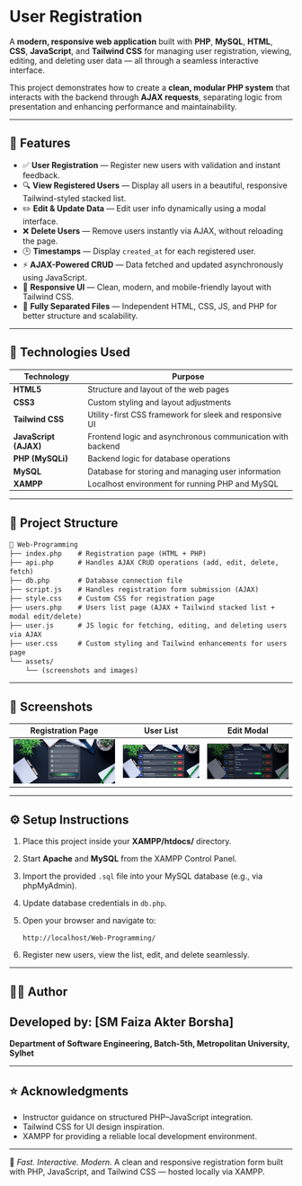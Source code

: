 # User Registration 

A **modern, responsive web application** built with **PHP**, **MySQL**, **HTML**, **CSS**, **JavaScript**, and **Tailwind CSS** for managing user registration, viewing, editing, and deleting user data — all through a seamless interactive interface.

This project demonstrates how to create a **clean, modular PHP system** that interacts with the backend through **AJAX requests**, separating logic from presentation and enhancing performance and maintainability.

---

## 🚀 Features

* ✅ **User Registration** — Register new users with validation and instant feedback.
* 🔍 **View Registered Users** — Display all users in a beautiful, responsive Tailwind-styled stacked list.
* ✏️ **Edit & Update Data** — Edit user info dynamically using a modal interface.
* ❌ **Delete Users** — Remove users instantly via AJAX, without reloading the page.
* 🕒 **Timestamps** — Display `created_at` for each registered user.
* ⚡ **AJAX-Powered CRUD** — Data fetched and updated asynchronously using JavaScript.
* 🎨 **Responsive UI** — Clean, modern, and mobile-friendly layout with Tailwind CSS.
* 🔗 **Fully Separated Files** — Independent HTML, CSS, JS, and PHP for better structure and scalability.

---

## 🧠 Technologies Used

| Technology            | Purpose                                                    |
| --------------------- | ---------------------------------------------------------- |
| **HTML5**             | Structure and layout of the web pages                      |
| **CSS3**              | Custom styling and layout adjustments                      |
| **Tailwind CSS**      | Utility-first CSS framework for sleek and responsive UI    |
| **JavaScript (AJAX)** | Frontend logic and asynchronous communication with backend |
| **PHP (MySQLi)**      | Backend logic for database operations                      |
| **MySQL**             | Database for storing and managing user information         |
| **XAMPP**             | Localhost environment for running PHP and MySQL            |

---

## 📂 Project Structure

```
📁 Web-Programming
├── index.php    # Registration page (HTML + PHP)
├── api.php      # Handles AJAX CRUD operations (add, edit, delete, fetch) 
├── db.php       # Database connection file   
├── script.js    # Handles registration form submission (AJAX)
├── style.css    # Custom CSS for registration page
├── users.php    # Users list page (AJAX + Tailwind stacked list + modal edit/delete)               
├── user.js      # JS logic for fetching, editing, and deleting users via AJAX
├── user.css     # Custom styling and Tailwind enhancements for users page                      
└── assets/
    └── (screenshots and images)
```

---

## 📸 Screenshots

| Registration Page                            | User List                            | Edit Modal                            |
| -------------------------------------------- | ------------------------------------ | ------------------------------------- |
| ![Registration Page](assets/registration_page.png) | ![User List](assets/user_page.png) | ![Edit Modal](assets/edit_modal.png) |

---

## ⚙️ Setup Instructions

1. Place this project inside your **XAMPP/htdocs/** directory.

2. Start **Apache** and **MySQL** from the XAMPP Control Panel.

3. Import the provided `.sql` file into your MySQL database (e.g., via phpMyAdmin).

4. Update database credentials in `db.php`.

5. Open your browser and navigate to:

   ```
   http://localhost/Web-Programming/
   ```

6. Register new users, view the list, edit, and delete seamlessly.


---

## 👨‍💻 Author

**Developed by:** [SM Faiza Akter Borsha]
---
**Department of Software Engineering, Batch-5th, Metropolitan University, Sylhet**

---

## ⭐ Acknowledgments

* Instructor guidance on structured PHP–JavaScript integration.
* Tailwind CSS for UI design inspiration.
* XAMPP for providing a reliable local development environment.

---

🩵 *Fast. Interactive. Modern.*
A clean and responsive registration form built with PHP, JavaScript, and Tailwind CSS — hosted locally via XAMPP.
